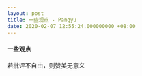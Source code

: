 ```yaml
---
layout: post
title: 一些观点 - Pangyu
date: 2020-02-07 12:55:24.000000000 +08:00
---
```


#### 一些观点
若批评不自由，则赞美无意义



